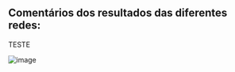 ## Comentários dos resultados das diferentes redes:
TESTE

![image](https://github.com/user-attachments/assets/e2ab5538-2513-479d-b1f1-981cf735be1e)
